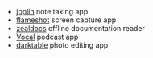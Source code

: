 * [joplin](https://github.com/laurent22/joplin) note taking app
* [flameshot](https://github.com/lupoDharkael/flameshot) screen capture app
* [zealdocs](https://zealdocs.org/) offline documentation reader
* [Vocal](https://vocalproject.net/) podcast app
* [darktable](https://www.darktable.org/) photo editing app
